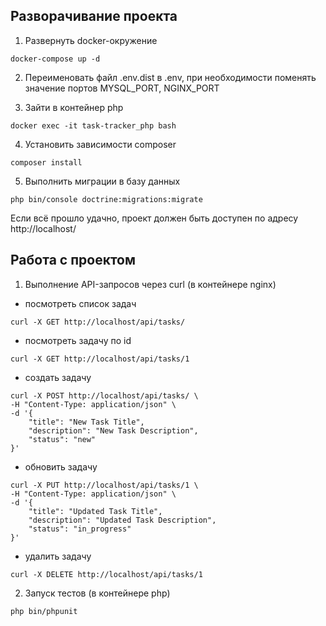 ## Разворачивание проекта

1. Развернуть docker-окружение
```
docker-compose up -d
```

2. Переименовать файл .env.dist в .env, при необходимости поменять значение портов MYSQL_PORT, NGINX_PORT

3. Зайти в контейнер php
```
docker exec -it task-tracker_php bash
```

4. Установить зависимости composer
```
composer install
```

5. Выполнить миграции в базу данных
```
php bin/console doctrine:migrations:migrate
```

Если всё прошло удачно, проект должен быть доступен по адресу http://localhost/

## Работа с проектом

1. Выполнение API-запросов через curl (в контейнере nginx)
- посмотреть список задач
```
curl -X GET http://localhost/api/tasks/
```
- посмотреть задачу по id
```
curl -X GET http://localhost/api/tasks/1
```
- создать задачу
```
curl -X POST http://localhost/api/tasks/ \
-H "Content-Type: application/json" \
-d '{
    "title": "New Task Title",
    "description": "New Task Description",
    "status": "new"
}'
```
- обновить задачу
```
curl -X PUT http://localhost/api/tasks/1 \
-H "Content-Type: application/json" \
-d '{
    "title": "Updated Task Title",
    "description": "Updated Task Description",
    "status": "in_progress"
}'
```
- удалить задачу
```
curl -X DELETE http://localhost/api/tasks/1
```
2. Запуск тестов (в контейнере php)
```
php bin/phpunit
```